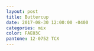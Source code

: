 ```yaml
---
layout: post
title: Buttercup
date: 2017-08-30 12:00:00 -0400
categories: mix
color: FAE03C
pantone: 12-0752 TCX
---
```

